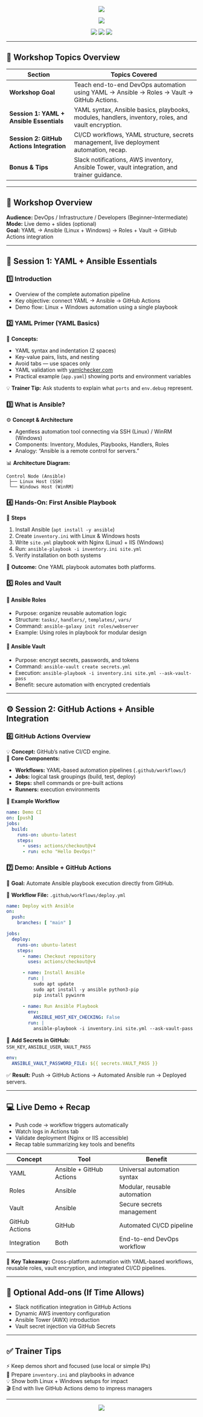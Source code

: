<!-- HEADER -->
<p align="center">
  <img src="https://capsule-render.vercel.app/api?type=waving&color=0:0A192F,100:1E90FF&height=200&section=header&text=🚀%20DevOps%20Automation%20Express%20(Ansible%20+%20GitHub%20Actions)&fontSize=32&fontColor=ffffff&animation=twinkling"/>
</p>

<p align="center">
  <img src="https://readme-typing-svg.herokuapp.com?duration=3500&pause=800&color=1E90FF&center=true&vCenter=true&width=850&lines=Trainer+Guide+|+Binnbash+Academy;Complete+Workshop+Topics+and+Flow;YAML+→+Ansible+→+Roles+→+Vault+→+GitHub+Actions+Integration"/>
</p>

<p align="center">
  <img src="https://img.shields.io/badge/Automation-Ansible-blue?style=for-the-badge&logo=ansible&logoColor=white"/>
  <img src="https://img.shields.io/badge/CI/CD-GitHub%20Actions-0078D7?style=for-the-badge&logo=githubactions&logoColor=white"/>
  <img src="https://img.shields.io/badge/Markup-YAML-1572B6?style=for-the-badge&logo=yaml&logoColor=white"/>
</p>

---

## 🧭 **Workshop Topics Overview**

| Section | Topics Covered |
|----------|----------------|
| **Workshop Goal** | Teach end-to-end DevOps automation using YAML → Ansible → Roles → Vault → GitHub Actions. |
| **Session 1: YAML + Ansible Essentials** | YAML syntax, Ansible basics, playbooks, modules, handlers, inventory, roles, and vault encryption. |
| **Session 2: GitHub Actions Integration** | CI/CD workflows, YAML structure, secrets management, live deployment automation, recap. |
| **Bonus & Tips** | Slack notifications, AWS inventory, Ansible Tower, vault integration, and trainer guidance. |

---

## 🎯 **Workshop Overview**

**Audience:** DevOps / Infrastructure / Developers (Beginner–Intermediate)  
**Mode:** Live demo + slides (optional)  
**Goal:** YAML → Ansible (Linux + Windows) → Roles + Vault → GitHub Actions integration  

---

## 🧩 **Session 1: YAML + Ansible Essentials**

### 1️⃣ Introduction
- Overview of the complete automation pipeline  
- Key objective: connect YAML → Ansible → GitHub Actions  
- Demo flow: Linux + Windows automation using a single playbook  

### 2️⃣ YAML Primer (YAML Basics)
📘 **Concepts:**
- YAML syntax and indentation (2 spaces)  
- Key-value pairs, lists, and nesting  
- Avoid tabs — use spaces only  
- YAML validation with [yamlchecker.com](https://yamlchecker.com)  
- Practical example (`app.yaml`) showing ports and environment variables  

💡 **Trainer Tip:** Ask students to explain what `ports` and `env.debug` represent.  

### 3️⃣ What is Ansible?
⚙️ **Concept & Architecture**
- Agentless automation tool connecting via SSH (Linux) / WinRM (Windows)  
- Components: Inventory, Modules, Playbooks, Handlers, Roles  
- Analogy: “Ansible is a remote control for servers.”  

📊 **Architecture Diagram:**
```
Control Node (Ansible)
 ├── Linux Host (SSH)
 └── Windows Host (WinRM)
```

### 4️⃣ Hands-On: First Ansible Playbook
🧱 **Steps**
1. Install Ansible (`apt install -y ansible`)  
2. Create `inventory.ini` with Linux & Windows hosts  
3. Write `site.yml` playbook with Nginx (Linux) + IIS (Windows)  
4. Run: `ansible-playbook -i inventory.ini site.yml`  
5. Verify installation on both systems  

🎯 **Outcome:** One YAML playbook automates both platforms.  

### 5️⃣ Roles and Vault
#### 🧱 Ansible Roles
- Purpose: organize reusable automation logic  
- Structure: `tasks/`, `handlers/`, `templates/`, `vars/`  
- Command: `ansible-galaxy init roles/webserver`  
- Example: Using roles in playbook for modular design  

#### 🔐 Ansible Vault
- Purpose: encrypt secrets, passwords, and tokens  
- Command: `ansible-vault create secrets.yml`  
- Execution: `ansible-playbook -i inventory.ini site.yml --ask-vault-pass`  
- Benefit: secure automation with encrypted credentials  

---

## ⚙️ **Session 2: GitHub Actions + Ansible Integration**

### 6️⃣ GitHub Actions Overview
💡 **Concept:** GitHub’s native CI/CD engine.  
🧩 **Core Components:**
- **Workflows:** YAML-based automation pipelines (`.github/workflows/`)  
- **Jobs:** logical task groupings (build, test, deploy)  
- **Steps:** shell commands or pre-built actions  
- **Runners:** execution environments  

📘 **Example Workflow**
```yaml
name: Demo CI
on: [push]
jobs:
  build:
    runs-on: ubuntu-latest
    steps:
      - uses: actions/checkout@v4
      - run: echo "Hello DevOps!"
```

### 7️⃣ Demo: Ansible + GitHub Actions
🚀 **Goal:** Automate Ansible playbook execution directly from GitHub.  

📁 **Workflow File:** `.github/workflows/deploy.yml`
```yaml
name: Deploy with Ansible
on:
  push:
    branches: [ "main" ]

jobs:
  deploy:
    runs-on: ubuntu-latest
    steps:
      - name: Checkout repository
        uses: actions/checkout@v4

      - name: Install Ansible
        run: |
          sudo apt update
          sudo apt install -y ansible python3-pip
          pip install pywinrm

      - name: Run Ansible Playbook
        env:
          ANSIBLE_HOST_KEY_CHECKING: False
        run: |
          ansible-playbook -i inventory.ini site.yml --ask-vault-pass
```
🔐 **Add Secrets in GitHub:**  
`SSH_KEY`, `ANSIBLE_USER`, `VAULT_PASS`  
```yaml
env:
  ANSIBLE_VAULT_PASSWORD_FILE: ${{ secrets.VAULT_PASS }}
```

✅ **Result:** Push → GitHub Actions → Automated Ansible run → Deployed servers.  

---

## 💻 **Live Demo + Recap**
- Push code → workflow triggers automatically  
- Watch logs in Actions tab  
- Validate deployment (Nginx or IIS accessible)  
- Recap table summarizing key tools and benefits  

| Concept | Tool | Benefit |
|----------|------|----------|
| YAML | Ansible + GitHub Actions | Universal automation syntax |
| Roles | Ansible | Modular, reusable automation |
| Vault | Ansible | Secure secrets management |
| GitHub Actions | GitHub | Automated CI/CD pipeline |
| Integration | Both | End-to-end DevOps workflow |

💬 **Key Takeaway:** Cross-platform automation with YAML-based workflows, reusable roles, vault encryption, and integrated CI/CD pipelines.

---

## 🎁 **Optional Add-ons (If Time Allows)**
- Slack notification integration in GitHub Actions  
- Dynamic AWS inventory configuration  
- Ansible Tower (AWX) introduction  
- Vault secret injection via GitHub Secrets  

---

## ✅ **Trainer Tips**
⚡ Keep demos short and focused (use local or simple IPs)  
🧾 Prepare `inventory.ini` and playbooks in advance  
💡 Show both Linux + Windows setups for impact  
🎬 End with live GitHub Actions demo to impress managers  

---

<p align="center">
  <img src="https://capsule-render.vercel.app/api?type=waving&color=0:1E90FF,100:0A192F&height=140&section=footer"/>
</p>
